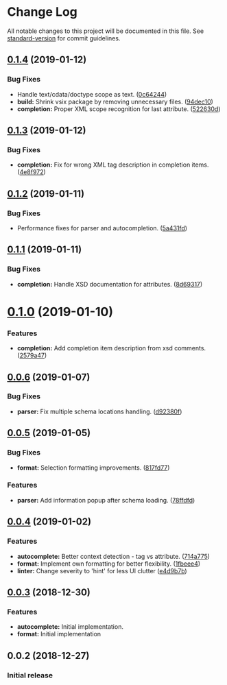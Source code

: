 # Change Log

All notable changes to this project will be documented in this file. See [standard-version](https://github.com/conventional-changelog/standard-version) for commit guidelines.

<a name="0.1.4"></a>
## [0.1.4](https://github.com/rogalmic/vscode-xml-complete/compare/v0.1.3...v0.1.4) (2019-01-12)


### Bug Fixes

* Handle text/cdata/doctype scope as text. ([0c64244](https://github.com/rogalmic/vscode-xml-complete/commit/0c64244))
* **build:** Shrink vsix package by removing unnecessary files. ([94dec10](https://github.com/rogalmic/vscode-xml-complete/commit/94dec10))
* **completion:** Proper XML scope recognition for last attribute. ([522630d](https://github.com/rogalmic/vscode-xml-complete/commit/522630d))



<a name="0.1.3"></a>
## [0.1.3](https://github.com/rogalmic/vscode-xml-complete/compare/v0.1.2...v0.1.3) (2019-01-12)


### Bug Fixes

* **completion:** Fix for wrong XML tag description in completion items. ([4e8f972](https://github.com/rogalmic/vscode-xml-complete/commit/4e8f972))



<a name="0.1.2"></a>
## [0.1.2](https://github.com/rogalmic/vscode-xml-complete/compare/v0.1.1...v0.1.2) (2019-01-11)


### Bug Fixes

* Performance fixes for parser and autocompletion. ([5a431fd](https://github.com/rogalmic/vscode-xml-complete/commit/5a431fd))



<a name="0.1.1"></a>
## [0.1.1](https://github.com/rogalmic/vscode-xml-complete/compare/v0.1.0...v0.1.1) (2019-01-11)


### Bug Fixes

* **completion:**  Handle XSD documentation for attributes. ([8d69317](https://github.com/rogalmic/vscode-xml-complete/commit/8d69317))



<a name="0.1.0"></a>
# [0.1.0](https://github.com/rogalmic/vscode-xml-complete/compare/v0.0.6...v0.1.0) (2019-01-10)


### Features

* **completion:** Add completion item description from xsd comments. ([2579a47](https://github.com/rogalmic/vscode-xml-complete/commit/2579a47))



<a name="0.0.6"></a>
## [0.0.6](https://github.com/rogalmic/vscode-xml-complete/compare/v0.0.5...v0.0.6) (2019-01-07)


### Bug Fixes

* **parser:** Fix multiple schema locations handling. ([d92380f](https://github.com/rogalmic/vscode-xml-complete/commit/d92380f))



<a name="0.0.5"></a>
## [0.0.5](https://github.com/rogalmic/vscode-xml-complete/compare/v0.0.4...v0.0.5) (2019-01-05)


### Bug Fixes

* **format:** Selection formatting improvements. ([817fd77](https://github.com/rogalmic/vscode-xml-complete/commit/817fd77))


### Features

* **parser:** Add information popup after schema loading. ([78ffdfd](https://github.com/rogalmic/vscode-xml-complete/commit/78ffdfd))



<a name="0.0.4"></a>
## [0.0.4](https://github.com/rogalmic/vscode-xml-complete/compare/v0.0.3...v0.0.4) (2019-01-02)


### Features

* **autocomplete:**  Better context detection - tag vs attribute. ([714a775](https://github.com/rogalmic/vscode-xml-complete/commit/714a775))
* **format:** Implement own formatting for better flexibility. ([1fbeee4](https://github.com/rogalmic/vscode-xml-complete/commit/1fbeee4))
* **linter:** Change severity to 'hint' for less UI clutter ([e4d9b7b](https://github.com/rogalmic/vscode-xml-complete/commit/e4d9b7b))



<a name="0.0.3"></a>
## [0.0.3](https://github.com/rogalmic/vscode-xml-complete/compare/v0.0.2...v0.0.3) (2018-12-30)


### Features

* **autocomplete:**  Initial implementation.
* **format:**  Initial implementation



<a name="0.0.2"></a>
## 0.0.2 (2018-12-27)

### Initial release
